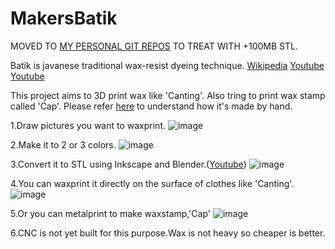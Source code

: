 MakersBatik
===========
MOVED TO [MY PERSONAL GIT REPOS](http://gitlab.tori.st/hw-in-house/MakersBatik/tree/master) TO TREAT WITH +100MB STL.

Batik is javanese traditional wax-resist dyeing technique.
[Wikipedia](http://en.wikipedia.org/wiki/Batik)
[Youtube](http://www.youtube.com/watch?v=-nsMFIZfBiE)
[Youtube](http://www.youtube.com/watch?v=Z1xarWszlh8)

This project aims to 3D print wax like 'Canting'.
Also tring to print wax stamp called 'Cap'.
Please refer [here](http://java.eyelid.co.uk/batik.html) to understand how it's made by hand.

1.Draw pictures you want to waxprint.
![image](http://gitlab.tori.st/hw-in-house/MakersBatik/raw/master/photo/Garuda_Pancasila.svg)

2.Make it to 2 or 3 colors.
![image](http://gitlab.tori.st/hw-in-house/MakersBatik/raw/master/photo/garuda_2colors_300.png)

3.Convert it to STL using Inkscape and Blender.([Youtube](http://www.youtube.com/watch?v=hTnWXPB0O-g))
![image](http://gitlab.tori.st/hw-in-house/MakersBatik/raw/master/photo/photo_blender_300.png)

4.You can waxprint it directly on the surface of clothes like 'Canting'.
![image](http://gitlab.tori.st/hw-in-house/MakersBatik/raw/master/photo/photo_print_300.png)

5.Or you can metalprint to make waxstamp,'Cap'
![image](http://gitlab.tori.st/hw-in-house/MakersBatik/raw/master/photo/photo_stamp_300.png)

6.CNC is not yet built for this purpose.Wax is not heavy so cheaper is better.